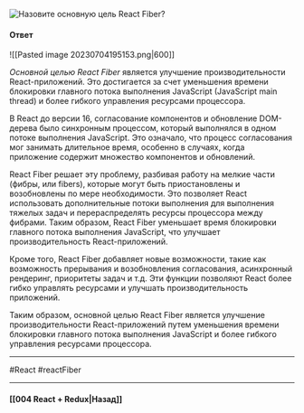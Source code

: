 ![Назовите основную цель React Fiber?](https://youtu.be/DgevxmyzymQ?t=30)

#### Ответ

![[Pasted image 20230704195153.png|600]]

*Основной целью React Fiber* является улучшение производительности React-приложений. Это достигается за счет уменьшения времени блокировки главного потока выполнения JavaScript (JavaScript main thread) и более гибкого управления ресурсами процессора.

В React до версии 16, согласование компонентов и обновление DOM-дерева было синхронным процессом, который выполнялся в одном потоке выполнения JavaScript. Это означало, что процесс согласования мог занимать длительное время, особенно в случаях, когда приложение содержит множество компонентов и обновлений.

React Fiber решает эту проблему, разбивая работу на мелкие части (фибры, или fibers), которые могут быть приостановлены и возобновлены по мере необходимости. Это позволяет React использовать дополнительные потоки выполнения для выполнения тяжелых задач и перераспределять ресурсы процессора между фибрами. Таким образом, React Fiber уменьшает время блокировки главного потока выполнения JavaScript, что улучшает производительность React-приложений.

Кроме того, React Fiber добавляет новые возможности, такие как возможность прерывания и возобновления согласования, асинхронный рендеринг, приоритеты задач и т.д. Эти функции позволяют React более гибко управлять ресурсами и улучшать производительность приложений.

Таким образом, основной целью React Fiber является улучшение производительности React-приложений путем уменьшения времени блокировки главного потока выполнения JavaScript и более гибкого управления ресурсами процессора.

____
#React #reactFiber 

____

#### [[004 React + Redux|Назад]]